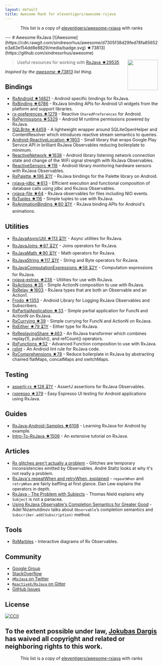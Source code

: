```yaml
---
layout: default
title: Awesome Rank for eleventigers/awesome-rxjava
---
```


<p align="center">
	This list is a copy of <a href="https://github.com/eleventigers/awesome-rxjava">eleventigers/awesome-rxjava</a> with ranks
</p>
---
# Awesome RxJava [![Awesome](https://cdn.rawgit.com/sindresorhus/awesome/d7305f38d29fed78fa85652e3a63e154dd8e8829/media/badge.svg) ★73813](https://github.com/sindresorhus/awesome)

[<img src="http://reactivex.io/assets/Rx_Logo_S.png" align="right" width="100">](http://reactivex.io/)

> Useful resources for working with [RxJava ★29535](https://github.com/ReactiveX/RxJava)

*Inspired by the [awesome ★73813](https://github.com/sindresorhus/awesome) list thing.*

## Bindings

* [RxAndroid ★14821](https://github.com/ReactiveX/RxAndroid) - Android specific bindings for RxJava.
* [RxBinding ★6786](https://github.com/JakeWharton/RxBinding) - RxJava binding APIs for Android UI widgets from the platform and support libraries.
* [rx-preferences ★1279](https://github.com/f2prateek/rx-preferences) - Reactive `SharedPreferences` for Android.
* [RxPermissions ★5329](https://github.com/tbruyelle/RxPermissions) - Android M runtime permissions powered by RxJava.
* [SQLBrite ★4459](https://github.com/square/sqlbrite) - A lightweight wrapper around SQLiteOpenHelper and ContentResolver which introduces reactive stream semantics to queries.
* [Android-ReactiveLocation ★1903](https://github.com/mcharmas/Android-ReactiveLocation) - Small library that wraps Google Play Service API in brilliant RxJava Observables reducing boilerplate to minimum.
* [ReactiveNetwork ★1638](https://github.com/pwittchen/ReactiveNetwork) - Android library listening network connection state and change of the WiFi signal strength with RxJava Observables.
* [ReactiveSensors ★118](https://github.com/pwittchen/ReactiveSensors) - Android library monitoring hardware sensors with RxJava Observables.
* [RxPalette ★196 ⏳1Y](https://github.com/hzsweers/RxPalette) - RxJava bindings for the Palette library on Android.
* [rxjava-jdbc ★613](https://github.com/davidmoten/rxjava-jdbc) - Efficient execution and functional composition of database calls using jdbc and RxJava Observables.
* [rxjava-file ★64](https://github.com/davidmoten/rxjava-file) - RxJava observables for files including NIO events.
* [RxTuples ★116](https://github.com/pakoito/RxTuples) - Simple tuples to use with RxJava.
* [RxAnimationBinding ★80 ⏳1Y](https://github.com/blipinsk/RxAnimationBinding) - RxJava binding APIs for Android's animations.

## Utilities
* [RxJavaAsyncUtil ★113 ⏳1Y](https://github.com/ReactiveX/RxJavaAsyncUtil) - Async utilities for RxJava.
* [RxJavaJoins ★87 ⏳2Y](https://github.com/ReactiveX/RxJavaJoins) - Joins operators for RxJava.
* [RxJavaMath ★90 ⏳1Y](https://github.com/ReactiveX/RxJavaMath) - Math operators for RxJava.
* [RxJavaString ★117 ⏳1Y](https://github.com/ReactiveX/RxJavaString) - 
String and Byte operators for RxJava.
* [RxJavaComputationExpressions ★58 ⏳2Y](https://github.com/ReactiveX/RxJavaComputationExpressions) - Computation expressions for RxJava.
* [rxjava-extras ★238](https://github.com/davidmoten/rxjava-extras) - Utilities for use with RxJava.
* [RxActions ★35](https://github.com/pakoito/RxActions) - Simple ActionN composition to use with RxJava.
* [RxRelay ★1603](https://github.com/JakeWharton/RxRelay) - RxJava types that are both an Observable and an Action1.
* [Frodo ★1353](https://github.com/android10/frodo) - Android Library for Logging RxJava Observables and Subscribers.
* [RxPartialApplication ★33](https://github.com/pakoito/RxPartialApplication) - Simple partial application for FuncN and ActionN on RxJava.
* [RxCurrying ★39](https://github.com/pakoito/RxCurrying) - Simple currying for FuncN and ActionN on RxJava.
* [RxEither ★79 ⏳1Y](https://github.com/eleventigers/rxeither) - Either type for RxJava.
* [RxReplayingShare ★463](https://github.com/JakeWharton/RxReplayingShare) - An RxJava transformer which combines replay(1), publish(), and refCount() operators.
* [RxFunctions ★52](https://github.com/pakoito/RxFunctions) - Advanced Function composition to use with RxJava.
* [rxlint](https://bitbucket.org/littlerobots/rxlint) - An Android lint rule for RxJava code.
* [RxComprehensions ★78](https://github.com/pakoito/RxComprehensions) - Reduce boilerplate in RxJava by abstracting chained flatMaps, concatMaps and switchMaps.

## Testing
* [assertj-rx ★128 ⏳1Y](https://github.com/ribot/assertj-rx) - AssertJ assertions for RxJava Observables.
* [rxpresso ★379](https://github.com/novoda/rxpresso) - Easy Espresso UI testing for Android applications using RxJava.

## Guides

* [RxJava-Android-Samples ★6108](https://github.com/kaushikgopal/RxJava-Android-Samples) - Learning RxJava for Android by example.
* [Intro-To-RxJava ★1506](https://github.com/Froussios/Intro-To-RxJava) - An extensive tutorial on RxJava.

## Articles

* [Rx glitches aren't actually a problem](http://staltz.com/rx-glitches-arent-actually-a-problem.html) - Glitches are temporary inconsistencies emitted by Observables. André Staltz looks at why it's not really a problem.
* [RxJava's repeatWhen and retryWhen, explained](http://blog.danlew.net/2016/01/25/rxjavas-repeatwhen-and-retrywhen-explained/) - `repeatWhen` and `retryWhen` are fairly baffling at first glance. Dan Lew explains the operators in depth.
* [RxJava - The Problem with Subjects](http://tomstechnicalblog.blogspot.co.uk/2016/03/rxjava-problem-with-subjects.html) - Thomas Nield explains why `Subject` is not a panacea.
* [Using RxJava Observable's Completion Semantics for Greater Good](https://adelnizamutdinov.github.io/blog/2015/01/23/using-rxjavas-observable-semantics-for-greater-good/) - Adel Nizamutdinov talks about `Observable`’s completion semantics and `Subscriber.add(Subscription)` method.

## Tools

* [RxMarbles](http://rxmarbles.com/) - Interactive diagrams of Rx Observables.

## Community

* [Google Group](http://groups.google.com/d/forum/rxjava)
* [StackOverflow](http://stackoverflow.com/search?q=rx-java)
* [`@RxJava` on Twitter](http://twitter.com/RxJava)
* [`ReactiveX/RxJava` on Gitter](https://gitter.im/ReactiveX/RxJava)
* [GitHub Issues](https://github.com/ReactiveX/RxJava/issues)

## License

[![CC0](https://i.creativecommons.org/p/zero/1.0/88x31.png)](https://creativecommons.org/publicdomain/zero/1.0/)

To the extent possible under law, [Jokubas Dargis](http://jokubasdargis.net/) has waived all copyright and related or neighboring rights to this work.
---
<p align="center">
	This list is a copy of <a href="https://github.com/eleventigers/awesome-rxjava">eleventigers/awesome-rxjava</a> with ranks
</p>
